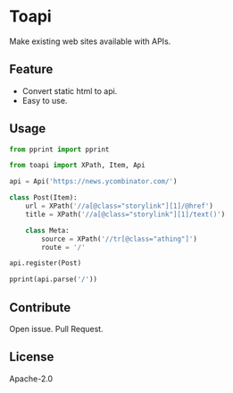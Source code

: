 # Toapi

Make existing web sites available with APIs.

## Feature

- Convert static html to api.
- Easy to use.

## Usage

```python
from pprint import pprint

from toapi import XPath, Item, Api

api = Api('https://news.ycombinator.com/')

class Post(Item):
    url = XPath('//a[@class="storylink"][1]/@href')
    title = XPath('//a[@class="storylink"][1]/text()')

    class Meta:
        source = XPath('//tr[@class="athing"]')
        route = '/'

api.register(Post)

pprint(api.parse('/'))

```

## Contribute

Open issue.
Pull Request.

## License

Apache-2.0